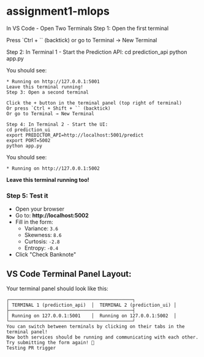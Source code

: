 # assignment1-mlops
In VS Code - Open Two Terminals
Step 1: Open the first terminal

Press `Ctrl + `` (backtick) or go to Terminal → New Terminal

Step 2: In Terminal 1 - Start the Prediction API:
cd prediction_api
python app.py


You should see:
```
* Running on http://127.0.0.1:5001
Leave this terminal running!
Step 3: Open a second terminal

Click the + button in the terminal panel (top right of terminal)
Or press `Ctrl + Shift + `` (backtick)
Or go to Terminal → New Terminal

Step 4: In Terminal 2 - Start the UI:
cd prediction_ui
export PREDICTOR_API=http://localhost:5001/predict
export PORT=5002
python app.py
```

You should see:
```
* Running on http://127.0.0.1:5002
```

**Leave this terminal running too!**

### Step 5: Test it
- Open your browser
- Go to: **http://localhost:5002**
- Fill in the form:
  - Variance: `3.6`
  - Skewness: `8.6`
  - Curtosis: `-2.8`
  - Entropy: `-0.4`
- Click "Check Banknote"

## VS Code Terminal Panel Layout:

Your terminal panel should look like this:
```
┌─────────────────────────────────────────────┐
│ TERMINAL 1 (prediction_api)  │  TERMINAL 2 (prediction_ui) │
├─────────────────────────────────────────────┤
│ Running on 127.0.0.1:5001    │  Running on 127.0.0.1:5002  │
└─────────────────────────────────────────────┘
You can switch between terminals by clicking on their tabs in the terminal panel!
Now both services should be running and communicating with each other. Try submitting the form again! 🚀
Testing PR trigger
